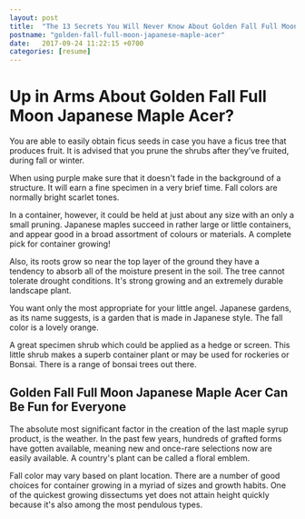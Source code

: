 ```yaml
---
layout: post
title:  "The 13 Secrets You Will Never Know About Golden Fall Full Moon Japanese Maple Acer"
postname: "golden-fall-full-moon-japanese-maple-acer"
date:   2017-09-24 11:22:15 +0700
categories: [resume]
---
```

 Up in Arms About Golden Fall Full Moon Japanese Maple Acer? 
=============================================================

You are able to easily obtain ficus seeds in case you have a ficus tree that produces fruit. It is advised that you prune the shrubs after they've fruited, during fall or winter.

When using purple make sure that it doesn't fade in the background of a structure. It will earn a fine specimen in a very brief time. Fall colors are normally bright scarlet tones.

In a container, however, it could be held at just about any size with an only a small pruning. Japanese maples succeed in rather large or little containers, and appear good in a broad assortment of colours or materials. A complete pick for container growing!

Also, its roots grow so near the top layer of the ground they have a tendency to absorb all of the moisture present in the soil. The tree cannot tolerate drought conditions. It's strong growing and an extremely durable landscape plant.

You want only the most appropriate for your little angel. Japanese gardens, as its name suggests, is a garden that is made in Japanese style. The fall color is a lovely orange.

A great specimen shrub which could be applied as a hedge or screen. This little shrub makes a superb container plant or may be used for rockeries or Bonsai. There is a range of bonsai trees out there.

 Golden Fall Full Moon Japanese Maple Acer Can Be Fun for Everyone 
-------------------------------------------------------------------

The absolute most significant factor in the creation of the last maple syrup product, is the weather. In the past few years, hundreds of grafted forms have gotten available, meaning new and once-rare selections now are easily available. A country's plant can be called a floral emblem.

Fall color may vary based on plant location. There are a number of good choices for container growing in a myriad of sizes and growth habits. One of the quickest growing dissectums yet does not attain height quickly because it's also among the most pendulous types.
